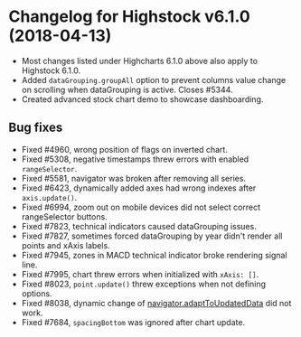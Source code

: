 # Changelog for Highstock v6.1.0 (2018-04-13)
        
- Most changes listed under Highcharts 6.1.0 above also apply to Highstock 6.1.0.
- Added `dataGrouping.groupAll` option to prevent columns value change on scrolling when dataGrouping is active. Closes #5344.
- Created advanced stock chart demo to showcase dashboarding.

## Bug fixes
- Fixed #4960, wrong position of flags on inverted chart.
- Fixed #5308, negative timestamps threw errors with enabled `rangeSelector`.
- Fixed #5581, navigator was broken after removing all series.
- Fixed #6423, dynamically added axes had wrong indexes after `axis.update()`.
- Fixed #6994, zoom out on mobile devices did not select correct rangeSelector buttons.
- Fixed #7823, technical indicators caused dataGrouping issues.
- Fixed #7827, sometimes forced dataGrouping by year didn't render all points and xAxis labels.
- Fixed #7945, zones in MACD technical indicator broke rendering signal line.
- Fixed #7995, chart threw errors when initialized with `xAxis: []`.
- Fixed #8023, `point.update()` threw exceptions when not defining options.
- Fixed #8038, dynamic change of [navigator.adaptToUpdatedData](https://api.highcharts.com/highstock/navigator.adaptToUpdatedData) did not work.
- Fixed #7684, `spacingBottom` was ignored after chart update.